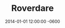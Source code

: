 ---
layout: post
title: "Roverdare"
date: 2014-01-01 12:00:00 -0600
short: roverdare
summary: "A simple game about terriforming Mars."
datelong: "2014"
image: roverdare.gif
link: http://b.illbrown.com/roverdare/
linktext: Visit Project Site
---